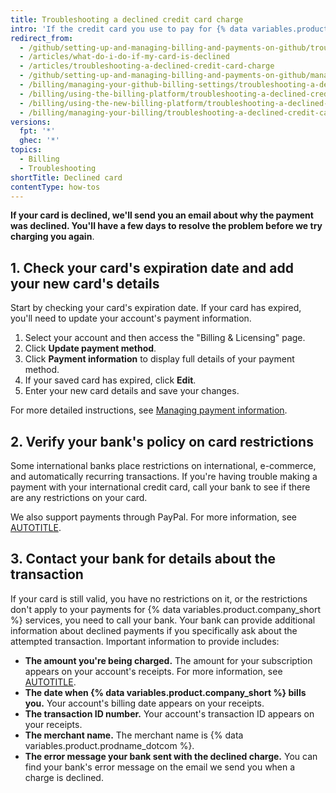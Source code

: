 ```yaml
---
title: Troubleshooting a declined credit card charge
intro: 'If the credit card you use to pay for {% data variables.product.github %} is declined, you can take several steps to ensure that your payments go through and that you are not locked out of your account.'
redirect_from:
  - /github/setting-up-and-managing-billing-and-payments-on-github/troubleshooting-a-declined-credit-card-charge
  - /articles/what-do-i-do-if-my-card-is-declined
  - /articles/troubleshooting-a-declined-credit-card-charge
  - /github/setting-up-and-managing-billing-and-payments-on-github/managing-your-github-billing-settings/troubleshooting-a-declined-credit-card-charge
  - /billing/managing-your-github-billing-settings/troubleshooting-a-declined-credit-card-charge
  - /billing/using-the-billing-platform/troubleshooting-a-declined-credit-card-charge
  - /billing/using-the-new-billing-platform/troubleshooting-a-declined-credit-card-charge
  - /billing/managing-your-billing/troubleshooting-a-declined-credit-card-charge
versions:
  fpt: '*'
  ghec: '*'
topics:
  - Billing
  - Troubleshooting
shortTitle: Declined card
contentType: how-tos
---
```


**If your card is declined, we'll send you an email about why the payment was declined. You'll have a few days to resolve the problem before we try charging you again**.

## 1. Check your card's expiration date and add your new card's details

Start by checking your card's expiration date.
If your card has expired, you'll need to update your account's payment information.

1. Select your account and then access the "Billing & Licensing" page.
1. Click **Update payment method**.
1. Click **Payment information** to display full details of your payment method.
1. If your saved card has expired, click **Edit**.
1. Enter your new card details and save your changes.

For more detailed instructions, see [Managing payment information](/billing/how-tos/set-up-payment/manage-payment-info#managing-payment-information).

## 2. Verify your bank's policy on card restrictions

Some international banks place restrictions on international, e-commerce, and automatically recurring transactions. If you're having trouble making a payment with your international credit card, call your bank to see if there are any restrictions on your card.

We also support payments through PayPal. For more information, see [AUTOTITLE](/billing/managing-your-billing/managing-your-payment-and-billing-information).

## 3. Contact your bank for details about the transaction

If your card is still valid, you have no restrictions on it, or the restrictions don't apply to your payments for {% data variables.product.company_short %} services, you need to call your bank. Your bank can provide additional information about declined payments if you specifically ask about the attempted transaction. Important information to provide includes:

* **The amount you're being charged.** The amount for your subscription appears on your account's receipts. For more information, see [AUTOTITLE](/billing/managing-your-billing/managing-your-payment-and-billing-information).
* **The date when {% data variables.product.company_short %} bills you.** Your account's billing date appears on your receipts.
* **The transaction ID number.** Your account's transaction ID appears on your receipts.
* **The merchant name.** The merchant name is {% data variables.product.prodname_dotcom %}.
* **The error message your bank sent with the declined charge.** You can find your bank's error message on the email we send you when a charge is declined.

